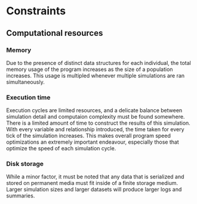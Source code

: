 # Constraints
## Computational resources
### Memory
Due to the presence of distinct data structures for each individual, the total memory usage of the program increases as the size of a population increases. This usage is multipled whenever multiple simulations are ran simultaneously.
### Execution time
Execution cycles are limited resources, and a delicate balance between simulation detail and computaion complexity must be found somewhere. There is a limited amount of time to construct the results of this simulation. With every variable and relationship introduced, the time taken for every tick of the simulation increases. This makes overall program speed optimizations an extremely important endeavour, especially those that optimize the speed of each simulation cycle.
### Disk storage
While a minor factor, it must be noted that any data that is serialized and stored on permanent media must fit inside of a finite storage medium. Larger simulation sizes and larger datasets will produce larger logs and summaries.